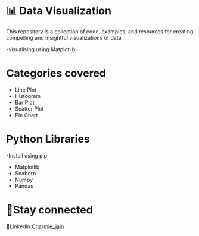 # 📊 Data Visualization
  This repository is a collection of code, examples, and resources for creating compelling and insightful visualizations of data


-visualising using Matplotlib

# Categories covered
+ Line Plot
+ Histogram
+ Bar Plot
+ Scatter Plot
+ Pie Chart

# Python Libraries
-Install using pip
+ Matplotlib 
+ Seaborn
+ Numpy
+ Pandas

#  🤝Stay connected
:briefcase:Linkedin:[Charmie_jain](https://www.linkedin.com/in/charmie-jain-0706aa24b?utm_source=share&utm_campaign=share_via&utm_content=profile&utm_medium=ios_app)

